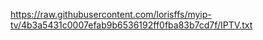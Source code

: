 

https://raw.githubusercontent.com/lorisffs/myip-tv/4b3a5431c0007efab9b6536192ff0fba83b7cd7f/IPTV.txt

